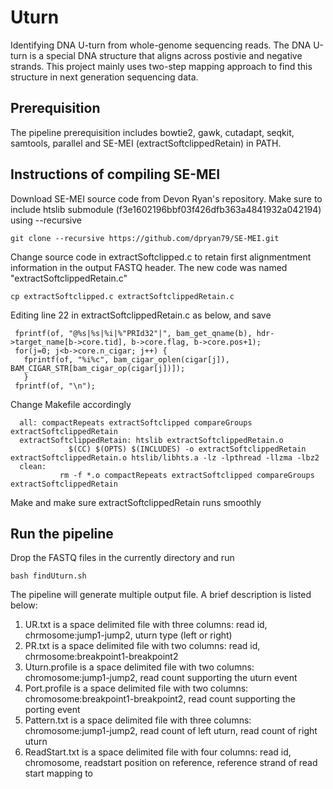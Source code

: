 # Uturn
Identifying DNA U-turn from whole-genome sequencing reads. The DNA U-turn is a special DNA structure that aligns across postivie and negative strands. This project mainly uses two-step mapping approach to find this structure in next generation sequencing data.

## Prerequisition
The pipeline prerequisition includes bowtie2, gawk, cutadapt, seqkit, samtools, parallel and SE-MEI (extractSoftclippedRetain) in PATH.
## Instructions of compiling SE-MEI
Download SE-MEI source code from Devon Ryan's repository. Make sure to include htslib submodule (f3e1602196bbf03f426dfb363a4841932a042194) using --recursive

`git clone --recursive https://github.com/dpryan79/SE-MEI.git`

Change source code in extractSoftclipped.c to retain first alignmentment information in the output FASTQ header. The new code was named "extractSoftclippedRetain.c"

`cp extractSoftclipped.c extractSoftclippedRetain.c`

Editing line 22 in extractSoftclippedRetain.c as below, and save

```
 fprintf(of, "@%s|%s|%i|%"PRId32"|", bam_get_qname(b), hdr->target_name[b->core.tid], b->core.flag, b->core.pos+1);
 for(j=0; j<b->core.n_cigar; j++) {
   fprintf(of, "%i%c", bam_cigar_oplen(cigar[j]), BAM_CIGAR_STR[bam_cigar_op(cigar[j])]);
   }
 fprintf(of, "\n");
```
Change Makefile accordingly

```
  all: compactRepeats extractSoftclipped compareGroups extractSoftclippedRetain
  extractSoftclippedRetain: htslib extractSoftclippedRetain.o
	         $(CC) $(OPTS) $(INCLUDES) -o extractSoftclippedRetain extractSoftclippedRetain.o htslib/libhts.a -lz -lpthread -llzma -lbz2
  clean:
	       rm -f *.o compactRepeats extractSoftclipped compareGroups extractSoftclippedRetain
```
Make and make sure extractSoftclippedRetain runs smoothly

## Run the pipeline
Drop the FASTQ files in the currently directory and run

`bash findUturn.sh`

The pipeline will generate multiple output file. A brief description is listed below:  
1.  UR.txt is a space delimited file with three columns: read id, chrmosome:jump1-jump2, uturn type (left or right)  
2.  PR.txt is a space delimited file with two columns: read id, chrmosome:breakpoint1-breakpoint2  
3.  Uturn.profile is a space delimited file with two columns: chromosome:jump1-jump2, read count supporting the uturn event  
4.  Port.profile is a space delimited file with two columns: chromosome:breakpoint1-breakpoint2, read count supporting the porting event  
5.  Pattern.txt is a space delimited file with three columns: chromosome:jump1-jump2, read count of left uturn, read count of right uturn  
6.  ReadStart.txt is a space delimited file with four columns: read id, chromosome, readstart position on reference, reference strand of read start mapping to
